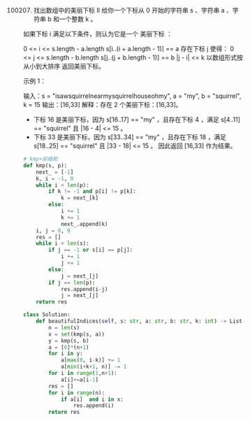 100207. 找出数组中的美丽下标 II 
给你一个下标从 0 开始的字符串 s 、字符串 a 、字符串 b 和一个整数 k 。

如果下标 i 满足以下条件，则认为它是一个 美丽下标 ：

0 <= i <= s.length - a.length
s[i..(i + a.length - 1)] == a
存在下标 j 使得：
0 <= j <= s.length - b.length
s[j..(j + b.length - 1)] == b
|j - i| <= k
以数组形式按 从小到大排序 返回美丽下标。

 

示例 1：

输入：s = "isawsquirrelnearmysquirrelhouseohmy", a = "my", b = "squirrel", k = 15
输出：[16,33]
解释：存在 2 个美丽下标：[16,33]。
- 下标 16 是美丽下标，因为 s[16..17] == "my" ，且存在下标 4 ，满足 s[4..11] == "squirrel" 且 |16 - 4| <= 15 。
- 下标 33 是美丽下标，因为 s[33..34] == "my" ，且存在下标 18 ，满足 s[18..25] == "squirrel" 且 |33 - 18| <= 15 。
因此返回 [16,33] 作为结果。

```py
# kmp+前缀和
def kmp(s, p):
    next_ = [-1]
    k, i = -1, 0
    while i < len(p):
        if k != -1 and p[i] != p[k]:
            k = next_[k]
        else:
            i += 1
            k += 1
            next_.append(k)
    i, j = 0, 0
    res = []
    while i < len(s):
        if j == -1 or s[i] == p[j]:
            i += 1
            j += 1
        else:
            j = next_[j]
        if j == len(p):
            res.append(i-j)
            j = next_[j]
    return res

class Solution:
    def beautifulIndices(self, s: str, a: str, b: str, k: int) -> List[int]:
        n = len(s)
        x = set(kmp(s, a))
        y = kmp(s, b)
        a = [0]*(n+1)
        for i in y:
            a[max(0, i-k)] += 1
            a[min(i+k+1, n)] -= 1
        for i in range(1,n+1):
            a[i]+=a[i-1]
        res = []
        for i in range(n):
            if a[i]  and i in x:
                res.append(i)
        return res
```